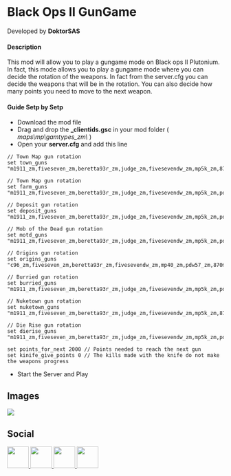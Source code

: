 # Black Ops II GunGame
Developed by **DoktorSAS**

#### Description

This mod will allow you to play a gungame mode on Black ops II Plutonium. In fact, this mode allows you to play a gungame mode where you can decide the rotation of the weapons. In fact from the server.cfg you can decide the weapons that will be in the rotation. You can also decide how many points you need to move to the next weapon.


#### Guide Setp by Setp
-  Download the mod file
-  Drag and drop the **_clientids.gsc** in your mod folder ( *maps\mp\gamtypes_zm\\* )
- Open your **server.cfg** and add this line 
```
// Town Map gun rotation
set town_guns "m1911_zm,fiveseven_zm,beretta93r_zm,judge_zm,fivesevendw_zm,mp5k_zm,870mcs_zm,rottweil72_zm,saiga12_zm,tar21_zm,fnfal_zm,m14_zm,galil_zm,barretm82_zm,dsr50_zm,fiveseven_upgraded_zm,beretta93r_upgraded_zm,judge_upgraded_zm,fivesevendw_upgraded_zm,m1911_upgraded_zm,mp5k_upgraded_zm,870mcs_upgraded_zm,rottweil72_upgraded_zm,saiga12_upgraded_zm,tar21_upgraded_zm,fnfal_upgraded_zm,m14_upgraded_zm,galil_upgraded_zm,barretm82_upgraded_zm,dsr50_upgraded_zm");

// Town Map gun rotation
set farm_guns "m1911_zm,fiveseven_zm,beretta93r_zm,judge_zm,fivesevendw_zm,mp5k_zm,pdw57_zm,870mcs_zm,rottweil72_zm,saiga12_zm,tar21_zm,fnfal_zm,m14_zm,galil_zm,barretm82_zm,dsr50_zm,fiveseven_upgraded_zm,beretta93r_upgraded_zm,judge_upgraded_zm,fivesevendw_upgraded_zm,m1911_upgraded_zm,mp5k_upgraded_zm,pdw57_upgraded_zm,870mcs_upgraded_zm,rottweil72_upgraded_zm,saiga12_upgraded_zm,tar21_upgraded_zm,fnfal_upgraded_zm,m14_upgraded_zm,galil_upgraded_zm,barretm82_upgraded_zm,dsr50_upgraded_zm,usrpg_zm,ray_gun_zm,raygun_mark2_zm,usrpg_upgraded_zm,ray_gun_upgraded_zm,raygun_mark2_upgraded_zm"

// Deposit gun rotation
set deposit_guns "m1911_zm,fiveseven_zm,beretta93r_zm,judge_zm,fivesevendw_zm,mp5k_zm,pdw57_zm,870mcs_zm,rottweil72_zm,saiga12_zm,tar21_zm,fnfal_zm,m14_zm,galil_zm,barretm82_zm,dsr50_zm,fiveseven_upgraded_zm,beretta93r_upgraded_zm,judge_upgraded_zm,fivesevendw_upgraded_zm,m1911_upgraded_zm,mp5k_upgraded_zm,pdw57_upgraded_zm,870mcs_upgraded_zm,rottweil72_upgraded_zm,saiga12_upgraded_zm,tar21_upgraded_zm,fnfal_upgraded_zm,m14_upgraded_zm,galil_upgraded_zm,barretm82_upgraded_zm,dsr50_upgraded_zm,usrpg_zm,ray_gun_zm,raygun_mark2_zm,usrpg_upgraded_zm,ray_gun_upgraded_zm,raygun_mark2_upgraded_zm"

// Mob of the Dead gun rotation
set motd_guns "m1911_zm,fiveseven_zm,beretta93r_zm,judge_zm,fivesevendw_zm,mp5k_zm,pdw57_zm,870mcs_zm,rottweil72_zm,saiga12_zm,tar21_zm,fnfal_zm,m14_zm,galil_zm,barretm82_zm,dsr50_zm,fiveseven_upgraded_zm,beretta93r_upgraded_zm,judge_upgraded_zm,fivesevendw_upgraded_zm,m1911_upgraded_zm,mp5k_upgraded_zm,pdw57_upgraded_zm,870mcs_upgraded_zm,rottweil72_upgraded_zm,saiga12_upgraded_zm,tar21_upgraded_zm,fnfal_upgraded_zm,m14_upgraded_zm,galil_upgraded_zm,barretm82_upgraded_zm,dsr50_upgraded_zm,usrpg_zm,ray_gun_zm,raygun_mark2_zm,usrpg_upgraded_zm,ray_gun_upgraded_zm,raygun_mark2_upgraded_zm"

// Origins gun rotation
set origins_guns "c96_zm,fiveseven_zm,beretta93r_zm,fivesevendw_zm,mp40_zm,pdw57_zm,870mcs_zm,fnfal_zm,m14_zm,galil_zm,dsr50_zm,fiveseven_upgraded_zm,beretta93r_upgraded_zm,fivesevendw_upgraded_zm,c96_upgraded_zm,mp40_upgraded_zm,pdw57_upgraded_zm,870mcs_upgraded_zm,fnfal_upgraded_zm,m14_upgraded_zm,galil_upgraded_zm,dsr50_upgraded_zm,ray_gun_zm,raygun_mark2_zm,ray_gun_upgraded_zm,raygun_mark2_upgraded_zm"

// Burried gun rotation
set burried_guns "m1911_zm,fiveseven_zm,beretta93r_zm,judge_zm,fivesevendw_zm,mp5k_zm,pdw57_zm,870mcs_zm,rottweil72_zm,saiga12_zm,tar21_zm,fnfal_zm,m14_zm,galil_zm,barretm82_zm,dsr50_zm,fiveseven_upgraded_zm,beretta93r_upgraded_zm,judge_upgraded_zm,fivesevendw_upgraded_zm,m1911_upgraded_zm,mp5k_upgraded_zm,pdw57_upgraded_zm,870mcs_upgraded_zm,rottweil72_upgraded_zm,saiga12_upgraded_zm,tar21_upgraded_zm,fnfal_upgraded_zm,m14_upgraded_zm,galil_upgraded_zm,barretm82_upgraded_zm,dsr50_upgraded_zm,usrpg_zm,ray_gun_zm,raygun_mark2_zm,usrpg_upgraded_zm,ray_gun_upgraded_zm,raygun_mark2_upgraded_zm"

// Nuketown gun rotation
set nuketown_guns "m1911_zm,fiveseven_zm,beretta93r_zm,judge_zm,fivesevendw_zm,mp5k_zm,870mcs_zm,rottweil72_zm,saiga12_zm,tar21_zm,fnfal_zm,m14_zm,galil_zm,barretm82_zm,dsr50_zm,fiveseven_upgraded_zm,beretta93r_upgraded_zm,judge_upgraded_zm,fivesevendw_upgraded_zm,m1911_upgraded_zm,mp5k_upgraded_zm,pdw57_upgraded_zm,870mcs_upgraded_zm,rottweil72_upgraded_zm,saiga12_upgraded_zm,tar21_upgraded_zm,fnfal_upgraded_zm,m14_upgraded_zm,galil_upgraded_zm,barretm82_upgraded_zm,dsr50_upgraded_zm,usrpg_zm,ray_gun_zm,raygun_mark2_zm,usrpg_upgraded_zm,ray_gun_upgraded_zm,raygun_mark2_upgraded_zm"
   
// Die Rise gun rotation
set dierise_guns "m1911_zm,fiveseven_zm,beretta93r_zm,judge_zm,fivesevendw_zm,mp5k_zm,pdw57_zm,870mcs_zm,rottweil72_zm,saiga12_zm,tar21_zm,fnfal_zm,m14_zm,galil_zm,barretm82_zm,dsr50_zm,fiveseven_upgraded_zm,beretta93r_upgraded_zm,judge_upgraded_zm,fivesevendw_upgraded_zm,m1911_upgraded_zm,mp5k_upgraded_zm,pdw57_upgraded_zm,870mcs_upgraded_zm,rottweil72_upgraded_zm,saiga12_upgraded_zm,tar21_upgraded_zm,fnfal_upgraded_zm,m14_upgraded_zm,galil_upgraded_zm,barretm82_upgraded_zm,dsr50_upgraded_zm,usrpg_zm,ray_gun_zm,raygun_mark2_zm,usrpg_upgraded_zm,ray_gun_upgraded_zm,raygun_mark2_upgraded_zm"

set points_for_next 2000 // Points needed to reach the next gun
set kinife_give_points 0 // The kills made with the knife do not make the weapons progress
```
- Start the Server and Play

## Images

![](https://media.discordapp.net/attachments/722423683666149406/786345352969846815/unknown.png?width=1216&height=684)


## Social

<a href="https://twitter.com/DoktorSAS"> <img src="https://i.imgur.com/rcPkXtU.png" width="50" high = "50"/> <a href="https://www.twitch.tv/doktorsas"> <img src="https://i.imgur.com/xAANm7S.png" width="50" high = "50"/> </a><a href="https://twitter.com/DoktorSAS"> <img src="https://i.imgur.com/XlctxvH.png" width="50" high = "50"/> </a><img src="https://i.imgur.com/xzVHhFY.png" width="50" high = "50"/> </a><a href="https://www.youtube.com/channel/UCfMGaICm89h7g-54iBTFA4w">



